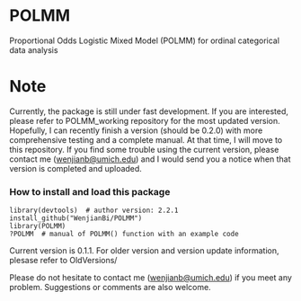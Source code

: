 # POLMM
Proportional Odds Logistic Mixed Model (POLMM) for ordinal categorical data analysis

# Note
Currently, the package is still under fast development. If you are interested, please refer to POLMM_working repository for the most updated version. Hopefully, I can recently finish a version (should be 0.2.0) with more comprehensive testing and a complete manual. At that time, I will move to this repository. If you find some trouble using the current version, please contact me (wenjianb@umich.edu) and I would send you a notice when that version is completed and uploaded. 

### How to install and load this package

```{r}      
library(devtools)  # author version: 2.2.1
install_github("WenjianBi/POLMM")
library(POLMM)
?POLMM  # manual of POLMM() function with an example code
```
Current version is 0.1.1. For older version and version update information, plesase refer to OldVersions/

Please do not hesitate to contact me (wenjianb@umich.edu) if you meet any problem. Suggestions or comments are also welcome.
